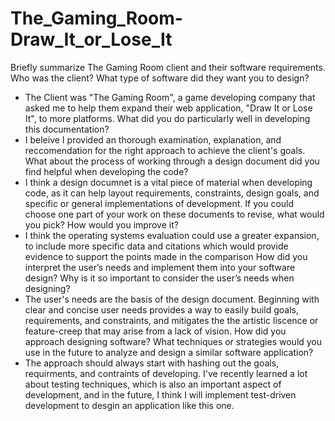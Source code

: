 # The_Gaming_Room-Draw_It_or_Lose_It

Briefly summarize The Gaming Room client and their software requirements. Who was the client? What type of software did they want you to design?
- The Client was "The Gaming Room", a game developing company that asked me to help them expand their web application, "Draw It or Lose It", to more platforms. 
What did you do particularly well in developing this documentation?
- I beleive I provided an thorough examination, explanation, and reccomendation for the right approach to achieve the client's goals.
What about the process of working through a design document did you find helpful when developing the code?
- I think a design documnet is a vital piece of material when developing code, as it can help layout requirements, constraints, design goals, and specific or general implementations of development.
If you could choose one part of your work on these documents to revise, what would you pick? How would you improve it?
- I think the operating systems evaluation could use a greater expansion, to include more specific data and citations which would provide evidence to support the points made in the comparison
How did you interpret the user’s needs and implement them into your software design? Why is it so important to consider the user’s needs when designing?
- The user's needs are the basis of the design document. Beginning with clear and concise user needs provides a way to easily build goals, requirements, and constraints, and mitigates the the artistic liscence or feature-creep that may arise from a lack of vision.
How did you approach designing software? What techniques or strategies would you use in the future to analyze and design a similar software application?
- The approach should always start with hashing out the goals, requirments, and contraints of developing. I've recently learned a lot about testing techniques, which is also an important aspect of development, and in the future, I think I will implement test-driven development to desgin an application like this one.
